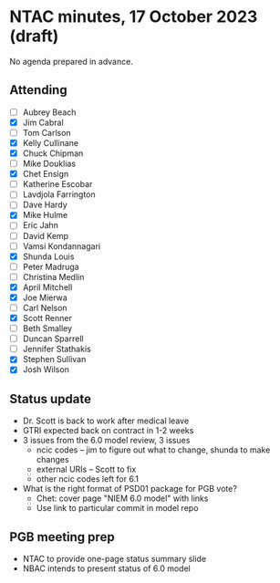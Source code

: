 # NTAC minutes, 17 October 2023 (draft)

No agenda prepared in advance.

## Attending

- [ ] Aubrey Beach
- [x] Jim Cabral
- [ ] Tom Carlson
- [x] Kelly Cullinane
- [x] Chuck Chipman
- [ ] Mike Douklias
- [x] Chet Ensign
- [ ] Katherine Escobar
- [ ] Lavdjola Farrington
- [ ] Dave Hardy
- [x] Mike Hulme
- [ ] Eric Jahn
- [ ] David Kemp
- [ ] Vamsi Kondannagari
- [x] Shunda Louis
- [ ] Peter Madruga
- [ ] Christina Medlin
- [x] April Mitchell
- [x] Joe Mierwa
- [ ] Carl Nelson
- [x] Scott Renner
- [ ] Beth Smalley
- [ ] Duncan Sparrell
- [ ] Jennifer Stathakis
- [x] Stephen Sullivan
- [x] Josh Wilson

## Status update

* Dr. Scott is back to work after medical leave
* GTRI expected back on contract in 1-2 weeks
* 3 issues from the 6.0 model review, 3 issues
  * ncic codes – jim to figure out what to change, shunda to make changes
  * external URIs – Scott to fix
  * other ncic codes left for 6.1
* What is the right format of PSD01 package for PGB vote?
  * Chet:  cover page "NIEM 6.0 model" with links
  * Use link to particular commit in model repo

## PGB meeting prep

* NTAC to provide one-page status summary slide
* NBAC intends to present status of 6.0 model
